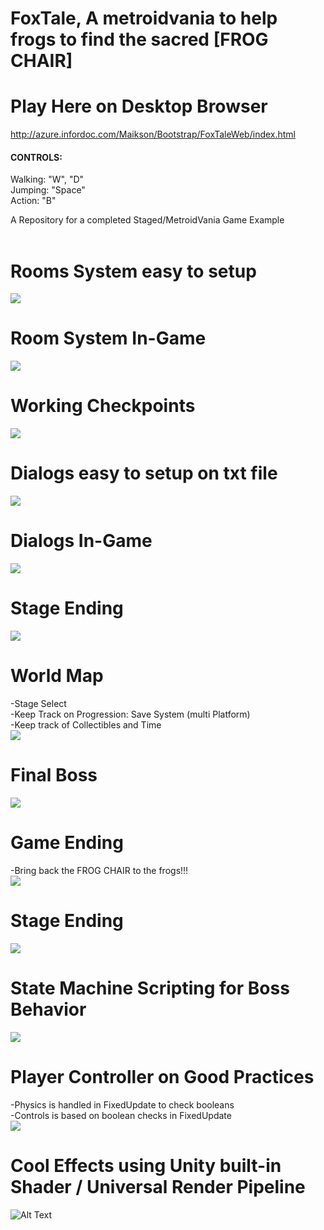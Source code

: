 # FoxTale, A metroidvania to help frogs to find the sacred [FROG CHAIR]

# Play Here on Desktop Browser
http://azure.infordoc.com/Maikson/Bootstrap/FoxTaleWeb/index.html
<h4>CONTROLS:</h4>
Walking: "W", "D"<br>
Jumping: "Space"<br>
Action: "B"



A Repository for a completed Staged/MetroidVania Game Example
<br><br>

# Rooms System easy to setup
![](img/RoomsSystem.png)

# Room System In-Game
![](img/RoomsSystem_InGame.png)

# Working Checkpoints
![](img/Checkpoints.png)

# Dialogs easy to setup on txt file
![](img/txtExample.png)

# Dialogs In-Game
![](img/txt_InGame.png)

# Stage Ending
![](img/Finishing_Stages.png)

# World Map
-Stage Select<br>
-Keep Track on Progression: Save System (multi Platform)<br>
-Keep track of Collectibles and Time<br>
![](img/Wolrd_Map.png)

# Final Boss
![](img/FinalBoss.png)

# Game Ending
-Bring back the FROG CHAIR to the frogs!!!<br>
![](img/FrogChairIsFound.png)

# Stage Ending
![](img/Finishing_Stages.png)

# State Machine Scripting for Boss Behavior
![](img/BehaviorStateMachine.png)

# Player Controller on Good Practices
-Physics is handled in FixedUpdate to check booleans<br>
-Controls is based on boolean checks in FixedUpdate<br>
![](img/PlayerPhysics.png)

# Cool Effects using Unity built-in Shader / Universal Render Pipeline
![Alt Text](https://media.giphy.com/media/UsAGaiJuVnB1A6JwyY/giphy.gif)
